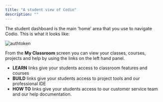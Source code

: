 ```yaml
---
title: "A student view of Codio"
description: ""
---
```


The student dashboard is the main ‘home’ area that you use to navigate Codio. This is what it looks like:

<img alt="authtoken" src="/img/docs/what_students_do/studentdashboard.png" class="simple"/>

From the **My Classroom** screen you can view your classes, courses, projects and help by using the links on the left hand panel.

- **LEARN** links give your students access to classroom features and courses
- **BUILD** links give your students access to project tools and our professional IDE
- **HOW TO** links give your students access to our customer service team and our help documentation. 



